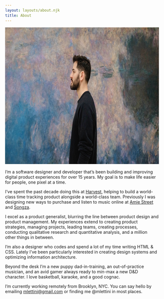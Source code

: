 ```yaml
---
layout: layouts/about.njk
title: About
---
```


<section>
  <img class="portrait" src="/images/matthew-lettini-portrait.jpg" alt="Matthew Lettini" height="449" width="798">
  <div class="inner">

I’m a software designer and developer that’s been building and improving digital product experiences for over 15 years. My goal is to make life easier for people, one pixel at a time.

I’ve spent the past decade doing this at [Harvest](https://getharvest.com), helping to build a world-class time tracking product alongside a world-class team. Previously I was designing new ways to purchase and listen to music online at [Amie Street](https://en.wikipedia.org/wiki/Amie_Street) and [Songza](https://en.wikipedia.org/wiki/Songza).

I excel as a product generalist, blurring the line between product design and product management. My experiences extend to creating product strategies, managing projects, leading teams, creating processes, conducting qualitative research and quantitative analysis, and a million other things in between.

I’m also a designer who codes and spend a lot of my time writing HTML & CSS. Lately I’ve been particularly interested in creating design systems and optimizing information architecture.

Beyond the desk I’m a new puppy dad-in-training, an out-of-practice musician, and an avid gamer always ready to min-max a new D&D character. I love basketball, karaoke, and a good cognac.

I’m currently working remotely from Brooklyn, NYC. You can say hello by emailing [mlettini@gmail.com](mailto:mlettini@gmail.com) or finding me @mlettini in most places.

  </div>
</section>
